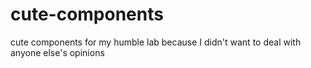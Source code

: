 # cute-components
cute components for my humble lab because I didn't want to deal with anyone else's opinions
